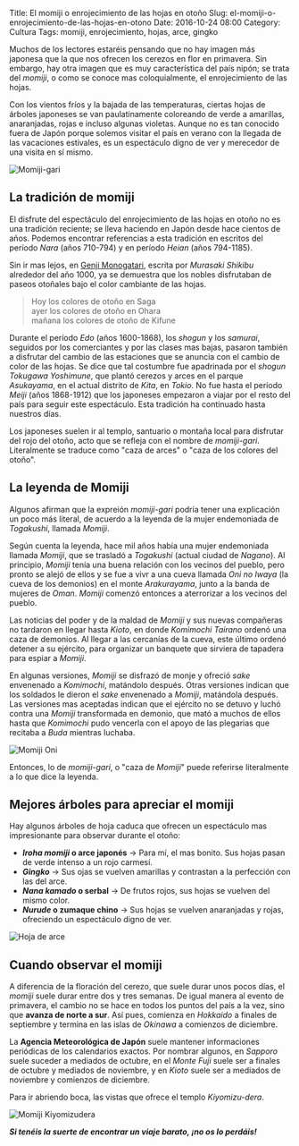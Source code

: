 Title: El momiji o enrojecimiento de las hojas en otoño
Slug: el-momiji-o-enrojecimiento-de-las-hojas-en-otono
Date: 2016-10-24 08:00
Category: Cultura
Tags: momiji, enrojecimiento, hojas, arce, gingko



Muchos de los lectores estaréis pensando que no hay imagen más japonesa que la que nos ofrecen los cerezos en flor en primavera. Sin embargo, hay otra imagen que es muy característica del país nipón; se trata del *momiji*, o como se conoce mas coloquialmente, el enrojecimiento de las hojas.

Con los vientos fríos y la bajada de las temperaturas, ciertas hojas de árboles japoneses se van paulatinamente coloreando de verde a amarillas, anaranjadas, rojas e incluso algunas violetas. Aunque no es tan conocido fuera de Japón porque solemos visitar el país en verano con la llegada de las vacaciones estivales, es un espectáculo digno de ver y merecedor de una visita en sí mismo.

![Momiji-gari]({filename}/images/momiji_gari.jpg)

## La tradición de momiji

El disfrute del espectáculo del enrojecimiento de las hojas en otoño no es una tradición reciente; se lleva haciendo en Japón desde hace cientos de años. Podemos encontrar referencias a esta tradición en escritos del período *Nara* (años 710-794) y en período *Heian* (años 794-1185).

Sin ir mas lejos, en [Genji Monogatari](https://es.wikipedia.org/wiki/Genji_Monogatari), escrita por *Murasaki Shikibu* alrededor del año 1000, ya se demuestra que los nobles disfrutaban de paseos otoñales bajo el color cambiante de las hojas.

> Hoy los colores de otoño en Saga  
> ayer los colores de otoño en Ohara  
> mañana los colores de otoño de Kifune

Durante el período *Edo* (años 1600-1868), los *shogun* y los *samurai*, seguidos por los comerciantes y por las clases mas bajas, pasaron también a disfrutar del cambio de las estaciones que se anuncia con el cambio de color de las hojas. Se dice que tal costumbre fue apadrinada por el *shogun Tokugawa Yoshimune*, que plantó cerezos y arces en el parque *Asukayama*, en el actual distrito de *Kita*, en *Tokio*. No fue hasta el período *Meiji* (años 1868-1912) que los japoneses empezaron a viajar por el resto del país para seguir este espectáculo. Esta tradición ha continuado hasta nuestros días.

Los japoneses suelen ir al templo, santuario o montaña local para disfrutar del rojo del otoño, acto que se refleja con el nombre de *momiji-gari*. Literalmente se traduce como "caza de arces" o "caza de los colores del otoño".

## La leyenda de Momiji

Algunos afirman que la expreión *momiji-gari* podría tener una explicación un poco más literal, de acuerdo a la leyenda de la mujer endemoniada de *Togakushi*, llamada *Momiji*.

Según cuenta la leyenda, hace mil años había una mujer endemoniada llamada *Momiji*, que se trasladó a *Togakushi* (actual ciudad de *Nagano*). Al principio, *Momiji* tenía una buena relación con los vecinos del pueblo, pero pronto se alejó de ellos y se fue a vivr a una cueva llamada *Oni no Iwaya* (la cueva de los demonios) en el monte *Arakurayama*, junto a la banda de mujeres de *Oman*. *Momiji* comenzó entonces a aterrorizar a los vecinos del pueblo.

Las noticias del poder y de la maldad de *Momiji* y sus nuevas compañeras no tardaron en llegar hasta *Kioto*, en donde *Komimochi Tairano* ordenó una caza de demonios. Al llegar a las cercanías de la cueva, este último ordenó detener a su ejército, para organizar un banquete que sirviera de tapadera para espiar a *Momiji*.

En algunas versiones, *Momiji* se disfrazó de monje y ofreció *sake* envenenado a *Komimochi*, matándolo después. Otras versiones indican que los soldados le dieron el *sake* envenenado a *Momiji*, matándola después. Las versiones mas aceptadas indican que el ejército no se detuvo y luchó contra una *Momiji* transformada en demonio, que mató a muchos de ellos hasta que *Komimochi* pudo vencerla con el apoyo de las plegarias que recitaba a *Buda* mientras luchaba.

![Momiji Oni]({filename}/images/momiji_oni.jpg)

Entonces, lo de *momiji-gari*, o "caza de *Momiji*" puede referirse literalmente a lo que dice la leyenda.

## Mejores árboles para apreciar el momiji

Hay algunos árboles de hoja caduca que ofrecen un espectáculo mas impresionante para observar durante el otoño:

* ***Iroha momiji* o arce japonés** &rarr; Para mí, el mas bonito. Sus hojas pasan de verde intenso a un rojo carmesí.
* ***Gingko*** &rarr; Sus ojas se vuelven amarillas y contrastan a la perfección con las del arce.
* ***Nana kamado* o serbal** &rarr; De frutos rojos, sus hojas se vuelven del mismo color.
* ***Nurude* o zumaque chino** &rarr; Sus hojas se vuelven anaranjadas y rojas, ofreciendo un espectáculo digno de ver.

![Hoja de arce]({filename}/images/momiji_maple_leaf.jpg)

## Cuando observar el momiji

A diferencia de la floración del cerezo, que suele durar unos pocos días, el *momiji* suele durar entre dos y tres semanas. De igual manera al evento de primavera, el cambio no se hace en todos los puntos del país a la vez, sino que **avanza de norte a sur**. Así pues, comienza en *Hokkaido* a finales de septiembre y termina en las islas de *Okinawa* a comienzos de diciembre.

La **Agencia Meteorológica de Japón** suele mantener informaciones periódicas de los calendarios exactos. Por nombrar algunos, en *Sapporo* suele suceder a mediados de octubre, en el *Monte Fuji* suele ser a finales de octubre y mediados de noviembre, y en *Kioto* suele ser a mediados de noviembre y comienzos de diciembre.

Para ir abriendo boca, las vistas que ofrece el templo *Kiyomizu-dera*.

![Momiji Kiyomizudera]({filename}/images/momiji_kiyomizudera.jpg)

***Si tenéis la suerte de encontrar un viaje barato, ¡no os lo perdáis!***
